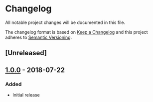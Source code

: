 # Changelog

All notable project changes will be documented in this file.

The changelog format is based on [Keep a Changelog](http://keepachangelog.com/en/1.0.0/) and this project adheres to [Semantic Versioning](http://semver.org/spec/v2.0.0.html).

## [Unreleased]

## [1.0.0](https://github.com/imliam/yii2-traits/releases/tag/v1.0.0) - 2018-07-22

### Added
- Initial release
